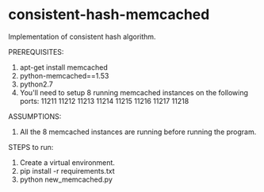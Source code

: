 # consistent-hash-memcached
Implementation of consistent hash algorithm.

PREREQUISITES:

1. apt-get install memcached
2. python-memcached==1.53
3. python2.7
4. You'll need to setup 8 running memcached instances on the following ports:
11211
11212
11213
11214
11215
11216
11217
11218

ASSUMPTIONS:

1. All the 8 memcached instances are running before running the program.

STEPS to run:

1. Create a virtual environment. 
2. pip install -r requirements.txt
3. python new_memcached.py
